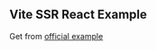 ## Vite SSR React Example

Get from [official example](https://github.com/vitejs/vite-plugin-react/tree/815be5320edda9420502875e601d347f130eec43/playground/ssr-react)